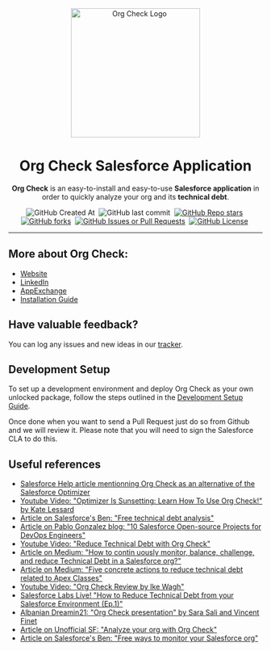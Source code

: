 <div align="center">
  <img src="docs/assets/pngs/Logo+Mascot-v3.png" width="256" alt="Org Check Logo" />
  <h1>Org Check Salesforce Application</h1>
  <p>
    <b>Org Check</b> is an easy-to-install and easy-to-use <b>Salesforce application</b> in order to quickly analyze your org and its <b>technical debt</b>.
  </p>
  <img alt="GitHub Created At" src="https://img.shields.io/github/created-at/SalesforceLabs/OrgCheck?style=plastic" />&nbsp;
  <img alt="GitHub last commit" src="https://img.shields.io/github/last-commit/SalesforceLabs/OrgCheck?style=plastic" />&nbsp;
  <a href="https://github.com/SalesforceLabs/OrgCheck/stargazers"><img alt="GitHub Repo stars" src="https://img.shields.io/github/stars/SalesforceLabs/OrgCheck?style=plastic" /></a>&nbsp;
  <a href="https://github.com/SalesforceLabs/OrgCheck/network/members"><img alt="GitHub forks" src="https://img.shields.io/github/forks/SalesforceLabs/OrgCheck?style=plastic" /></a>&nbsp;
  <a href="https://github.com/SalesforceLabs/OrgCheck/issues"><img alt="GitHub Issues or Pull Requests" src="https://img.shields.io/github/issues/SalesforceLabs/OrgCheck?style=plastic" /></a>&nbsp;
  <a href="LICENSE.md"><img alt="GitHub License" src="https://img.shields.io/github/license/SalesforceLabs/OrgCheck?style=plastic" /></a>&nbsp;
</div>

---

## More about Org Check:
- [Website](https://SalesforceLabs.github.io/OrgCheck/)
- [LinkedIn](https://www.linkedin.com/company/orgchecksfdc/)
- [AppExchange](https://sfdc.co/OrgCheck-InstallToday-AppExchange)
- [Installation Guide](https://SalesforceLabs.github.io/OrgCheck/installation/)


## Have valuable feedback?

You can log any issues and new ideas in our [tracker](https://github.com/SalesforceLabs/OrgCheck/issues).


## Development Setup

To set up a development environment and deploy Org Check as your own unlocked package, follow 
the steps outlined in the [Development Setup Guide](docs/development.md).

Once done when you want to send a Pull Request just do so from Github and we will review it.
Please note that you will need to sign the Salesforce CLA to do this.


## Useful references
- [Salesforce Help article mentionning Org Check as an alternative of the Salesforce Optimizer](https://help.salesforce.com/s/articleView?id=004980242&type=1)
- [Youtube Video: "Optimizer Is Sunsetting: Learn How To Use Org Check!" by Kate Lessard](https://www.youtube.com/watch?v=DwHchT_uFGQ)
- [Article on  Salesforce's Ben: "Free technical debt analysis"](https://www.salesforceben.com/salesforce-org-check-free-technical-debt-analysis)
- [Article on Pablo Gonzalez blog: "10 Salesforce Open-source Projects for DevOps Engineers"](https://www.pablogonzalez.io/top-10-salesforce-open-source-projects-for-devops/#4-orgcheck)
- [Youtube Video: "Reduce Technical Debt with Org Check"](https://www.youtube.com/watch?v=gjv6q-AR1m0)
- [Article on Medium: "How to contin uously monitor, balance, challenge, and reduce Technical Debt in a Salesforce org?"](https://medium.com/@vfinet/how-to-continuously-monitor-balance-challenge-and-reduce-technical-debt-in-a-salesforce-org-8809cef4ce4a)
- [Article on Medium:  "Five concrete actions to reduce technical debt related to Apex Classes"](https://medium.com/@vfinet/five-concret-actions-to-reduce-technical-debt-related-to-apex-classes-reduce-technical-debt-f71a31e4b30c)
- [Youtube Video: "Org Check Review by Ike Wagh"](https://www.youtube.com/watch?v=IG4zzqVsO_8)
- [Salesforce Labs Live! "How to Reduce Technical Debt from your Salesforce Environment (Ep.1)"](https://www.youtube.com/watch?v=ZCJ_NH-29I0)
- [Albanian Dreamin21: "Org Check presentation" by Sara Sali and Vincent Finet](https://dreamin21.sfalbania.al/schedule/schedule-fullwidth-filterable/)
- [Article on Unofficial SF: "Analyze your org with Org Check"](https://unofficialsf.com/from-vincent-finet-analyze-your-org-with-orgcheck/)
- [Article on Salesforce's Ben: "Free ways to monitor your Salesforce org"](https://www.salesforceben.com/free-ways-to-monitor-your-salesforce-org/)

